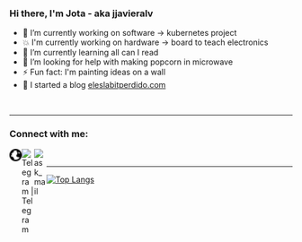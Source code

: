 ### Hi there, I'm Jota - aka jjavieralv

- 🔭 I’m currently working on software -> kubernetes project
- 💥 I'm currently working on hardware -> board to teach electronics
- 🌱 I’m currently learning all can I read
- 🤔 I’m looking for help with making popcorn in microwave
- ⚡ Fun fact: I'm painting ideas on a wall
- 🎪 I started a blog [eleslabitperdido.com][website]
<br />

----

### Connect with me:

[<img align="left" alt="eleslabitperdido.com" width="22px" src="https://raw.githubusercontent.com/iconic/open-iconic/master/svg/globe.svg" />][website]
[<img align="left" alt="Telegram | Telegram" width="22px" src="https://cdn.jsdelivr.net/npm/simple-icons@v3/icons/telegram.svg" />][telegram]
[<img align="left" alt="ask_mail" width="22px" src="https://cdn.jsdelivr.net/npm/simple-icons@v3/icons/gmail.svg" />][ask_mail]
<br/>

---

[![Top Langs](https://github-readme-stats.vercel.app/api/top-langs/?username=jjavieralv&layout=compact)](https://github.com/jjavieralv/github-readme-stats)

[website]: https://www.eleslabitperdido.com
[telegram]: https://t.me/sirniorJJ
[ask_mail]: mailto:suport@elbitperdido.com

